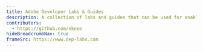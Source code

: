 ```yaml
---
title: Adobe Developer Labs & Guides
description: A collection of labs and guides that can be used for enabling oneself on the Adobe Experience Platform and applications
contributors:
  - https://github.com/eknee
hideBreadcrumbNav: true
frameSrc: https://www.dep-labs.com
---
```

<meta http-equiv="Content-Security-Policy" content="frame-ancestors https://www.dep-labs.com;"/>
